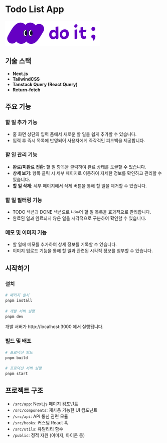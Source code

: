 # Todo List App

![Todo List App](/public/images/logo.svg)

## 기술 스택

- **Next.js**
- **TailwindCSS**
- **Tanstack Query (React Query)**
- **Return-fetch**

## 주요 기능

### 할 일 추가 기능
- 홈 화면 상단의 입력 폼에서 새로운 할 일을 쉽게 추가할 수 있습니다.
- 입력 후 즉시 목록에 반영되어 사용자에게 즉각적인 피드백을 제공합니다.

### 할 일 관리 기능
- **완료/미완료 전환**: 할 일 항목을 클릭하여 완료 상태를 토글할 수 있습니다.
- **상세 보기**: 항목 클릭 시 세부 페이지로 이동하여 자세한 정보를 확인하고 관리할 수 있습니다.
- **할 일 삭제**: 세부 페이지에서 삭제 버튼을 통해 할 일을 제거할 수 있습니다.

### 할 일 필터링 기능
- TODO 섹션과 DONE 섹션으로 나누어 할 일 목록을 효과적으로 관리합니다.
- 완료된 일과 완료되지 않은 일을 시각적으로 구분하여 확인할 수 있습니다.

### 메모 및 이미지 기능
- 할 일에 메모를 추가하여 상세 정보를 기록할 수 있습니다.
- 이미지 업로드 기능을 통해 할 일과 관련된 시각적 정보를 첨부할 수 있습니다.

## 시작하기

### 설치

```bash
# 패키지 설치
pnpm install

# 개발 서버 실행
pnpm dev
```

개발 서버가 http://localhost:3000 에서 실행됩니다.

### 빌드 및 배포

```bash
# 프로덕션 빌드
pnpm build

# 프로덕션 서버 실행
pnpm start
```

## 프로젝트 구조

- `/src/app`: Next.js 페이지 컴포넌트
- `/src/components`: 재사용 가능한 UI 컴포넌트
- `/src/api`: API 통신 관련 모듈
- `/src/hooks`: 커스텀 React 훅
- `/src/utils`: 유틸리티 함수
- `/public`: 정적 자원 (이미지, 아이콘 등)
